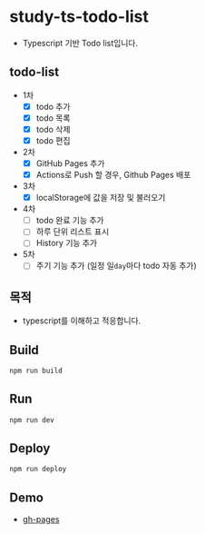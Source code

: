 # study-ts-todo-list

- Typescript 기반 Todo list입니다.

## todo-list

- 1차
  - [x] todo 추가
  - [x] todo 목록
  - [x] todo 삭제
  - [x] todo 편집
- 2차
  - [x] GitHub Pages 추가
  - [x] Actions로 Push 할 경우, Github Pages 배포
- 3차
  - [x] localStorage에 값을 저장 및 불러오기
- 4차
  - [ ] todo 완료 기능 추가
  - [ ] 하루 단위 리스트 표시
  - [ ] History 기능 추가
- 5차
  - [ ] 주기 기능 추가 (일정 일`day`마다 todo 자동 추가)

## 목적

- typescript를 이해하고 적응합니다.

## Build

```bash
npm run build
```

## Run

```bash
npm run dev
```

## Deploy

```bash
npm run deploy
```

## Demo

- [gh-pages](https://sotaneum.github.io/study-ts-todo-list)
